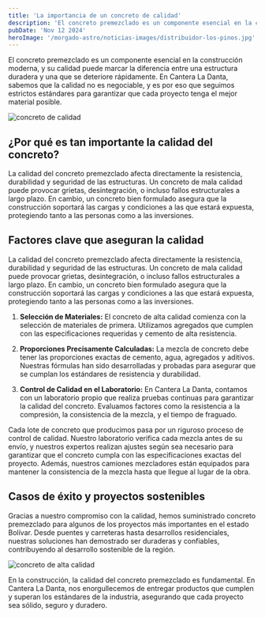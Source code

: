 ```yaml
---
title: 'La importancia de un concreto de calidad'
description: 'El concreto premezclado es un componente esencial en la construcción moderna, y su calidad puede marcar la diferencia entre una estructura duradera y una que se deteriore rápidamente. En Cantera La Danta, sabemos que la calidad no es negociable, y es por eso que seguimos estrictos estándares para garantizar que cada proyecto tenga el mejor material posible.'
pubDate: 'Nov 12 2024'
heroImage: '/morgado-astro/noticias-images/distribuidor-los-pinos.jpg'
---
```


<div class="blog-content">
  <div class="blog-section">
    <p>El concreto premezclado es un componente esencial en la construcción moderna, y su calidad puede marcar la diferencia entre una estructura duradera y una que se deteriore rápidamente. En Cantera La Danta, sabemos que la calidad no es negociable, y es por eso que seguimos estrictos estándares para garantizar que cada proyecto tenga el mejor material posible.</p>
    
![concreto de calidad](/morgado-astro/noticias-images/distribuidor-los-pinos.jpg)
  </div>

  <div class="blog-section">
    <h2>¿Por qué es tan importante la calidad del concreto?</h2>
    <p>
    La calidad del concreto premezclado afecta directamente la resistencia, durabilidad y seguridad de las estructuras. Un concreto de mala calidad puede provocar grietas, desintegración, o incluso fallos estructurales a largo plazo. En cambio, un concreto bien formulado asegura que la construcción soportará las cargas y condiciones a las que estará expuesta, protegiendo tanto a las personas como a las inversiones.
    </p>
  </div>

  <div class="blog-section">
    <h2>Factores clave que aseguran la calidad</h2>
    <p>
        La calidad del concreto premezclado afecta directamente la resistencia, durabilidad y seguridad de las estructuras. Un concreto de mala calidad puede provocar grietas, desintegración, o incluso fallos estructurales a largo plazo. En cambio, un concreto bien formulado asegura que la construcción soportará las cargas y condiciones a las que estará expuesta, protegiendo tanto a las personas como a las inversiones.
    </p>

1. **Selección de Materiales:** El concreto de alta calidad comienza con la selección de materiales de primera. Utilizamos agregados que cumplen con las especificaciones requeridas y cemento de alta resistencia.

2. **Proporciones Precisamente Calculadas:** La mezcla de concreto debe tener las proporciones exactas de cemento, agua, agregados y aditivos. Nuestras fórmulas han sido desarrolladas y probadas para asegurar que se cumplan los estándares de resistencia y durabilidad.

3. **Control de Calidad en el Laboratorio:** En Cantera La Danta, contamos con un laboratorio propio que realiza pruebas continuas para garantizar la calidad del concreto. Evaluamos factores como la resistencia a la compresión, la consistencia de la mezcla, y el tiempo de fraguado.

  </div>

  <div class="blog-section">
    <p>
Cada lote de concreto que producimos pasa por un riguroso proceso de control de calidad. Nuestro laboratorio verifica cada mezcla antes de su envío, y nuestros expertos realizan ajustes según sea necesario para garantizar que el concreto cumpla con las especificaciones exactas del proyecto. Además, nuestros camiones mezcladores están equipados para mantener la consistencia de la mezcla hasta que llegue al lugar de la obra.
    </p>
  </div>

  <div class="blog-section">
      <h2> Casos de éxito y proyectos sostenibles</h2>
  <p>
Gracias a nuestro compromiso con la calidad, hemos suministrado concreto premezclado para algunos de los proyectos más importantes en el estado Bolívar. Desde puentes y carreteras hasta desarrollos residenciales, nuestras soluciones han demostrado ser duraderas y confiables, contribuyendo al desarrollo sostenible de la región.
    </p>

![concreto de alta calidad](/morgado-astro/noticias-images/distribuidor.jpg)

  <p>
En la construcción, la calidad del concreto premezclado es fundamental. En Cantera La Danta, nos enorgullecemos de entregar productos que cumplen y superan los estándares de la industria, asegurando que cada proyecto sea sólido, seguro y duradero.
    </p>
  </div>

</div>

